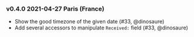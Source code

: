 ### v0.4.0 2021-04-27 Paris (France)

- Show the good timezone of the given date (#33, @dinosaure)
- Add several accessors to manipulate `Received:` field (#33, @dinosaure)

